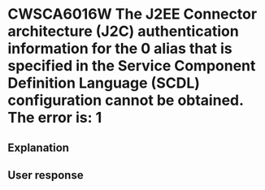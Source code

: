 # CWSCA6016W The J2EE Connector architecture (J2C) authentication information for the 0 alias that is specified in the Service Component Definition Language (SCDL) configuration cannot be obtained. The error is: 1

## Explanation

## User response